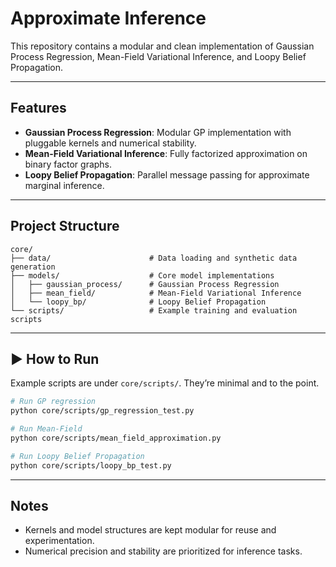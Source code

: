 # Approximate Inference

This repository contains a modular and clean implementation of Gaussian Process Regression, Mean-Field Variational Inference, and Loopy Belief Propagation.

---
## Features

- **Gaussian Process Regression**: Modular GP implementation with pluggable kernels and numerical stability.
- **Mean-Field Variational Inference**: Fully factorized approximation on binary factor graphs.
- **Loopy Belief Propagation**: Parallel message passing for approximate marginal inference.

---
## Project Structure

```
core/
├── data/                      # Data loading and synthetic data generation
├── models/                    # Core model implementations
│   ├── gaussian_process/      # Gaussian Process Regression
│   ├── mean_field/            # Mean-Field Variational Inference
│   └── loopy_bp/              # Loopy Belief Propagation
└── scripts/                   # Example training and evaluation scripts
```

---
## ▶️ How to Run

Example scripts are under `core/scripts/`. They’re minimal and to the point.

```bash
# Run GP regression
python core/scripts/gp_regression_test.py

# Run Mean-Field
python core/scripts/mean_field_approximation.py

# Run Loopy Belief Propagation
python core/scripts/loopy_bp_test.py
```

---
## Notes

- Kernels and model structures are kept modular for reuse and experimentation.
- Numerical precision and stability are prioritized for inference tasks.

